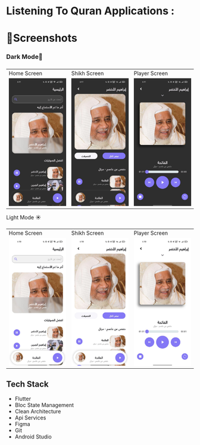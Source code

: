 <h1 align="left">Listening To Quran Applications :</h1>

###

<h1 align="left">📱Screenshots</h1>

<h3 align="left">Dark Mode🌙</h3>

###

<table>
  <tr>
    <td>Home Screen</td>
     <td>Shikh Screen</td>
     <td>Player Screen</td>
  </tr>
  <tr>
    <td><img src="https://github.com/saeedahmed725/astama_quran/blob/main/assets/screenshots/1%20dark.jpg?raw=true" ></td>
    <td><img src="https://github.com/saeedahmed725/astama_quran/blob/main/assets/screenshots/2%20dark.jpg?raw=true" ></td>
    <td><img src="https://github.com/saeedahmed725/astama_quran/blob/main/assets/screenshots/3%20dark.jpg?raw=true" ></td>
  </tr>
 </table>

<p align="left">Light Mode ☀️</p>

###

<table>
  <tr>
    <td>Home Screen</td>
     <td>Shikh Screen</td>
     <td>Player Screen</td>
  </tr>
  <tr>
    <td><img src="https://github.com/saeedahmed725/astama_quran/blob/main/assets/screenshots/1%20light.jpg?raw=true"></td>
    <td><img src="https://github.com/saeedahmed725/astama_quran/blob/main/assets/screenshots/2%20light.jpg?raw=true"></td>
    <td><img src="https://github.com/saeedahmed725/astama_quran/blob/main/assets/screenshots/3%20light.jpg?raw=true"></td>
  </tr>
 </table>

###

<h2 align="left">Tech Stack</h2>

- Flutter
- Bloc State Management
- Clean Architecture
- Api Services 
- Figma
- Git
- Android Studio
